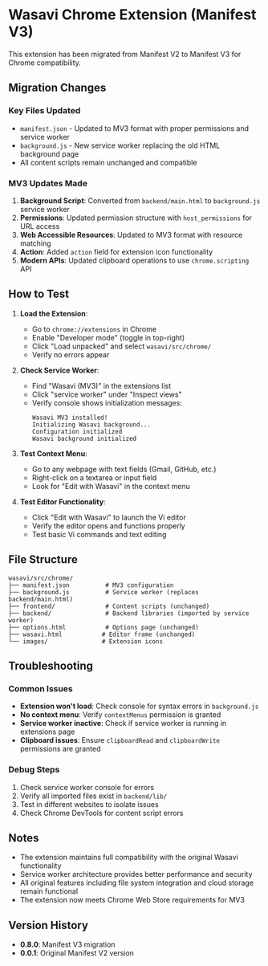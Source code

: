 # Wasavi Chrome Extension (Manifest V3)

This extension has been migrated from Manifest V2 to Manifest V3 for Chrome compatibility.

## Migration Changes

### Key Files Updated
- `manifest.json` - Updated to MV3 format with proper permissions and service worker
- `background.js` - New service worker replacing the old HTML background page
- All content scripts remain unchanged and compatible

### MV3 Updates Made
1. **Background Script**: Converted from `backend/main.html` to `background.js` service worker
2. **Permissions**: Updated permission structure with `host_permissions` for URL access
3. **Web Accessible Resources**: Updated to MV3 format with resource matching
4. **Action**: Added `action` field for extension icon functionality
5. **Modern APIs**: Updated clipboard operations to use `chrome.scripting` API

## How to Test

1. **Load the Extension**:
   - Go to `chrome://extensions` in Chrome
   - Enable "Developer mode" (toggle in top-right)
   - Click "Load unpacked" and select `wasavi/src/chrome/`
   - Verify no errors appear

2. **Check Service Worker**:
   - Find "Wasavi (MV3)" in the extensions list
   - Click "service worker" under "Inspect views"
   - Verify console shows initialization messages:
     ```
     Wasavi MV3 installed!
     Initializing Wasavi background...
     Configuration initialized
     Wasavi background initialized
     ```

3. **Test Context Menu**:
   - Go to any webpage with text fields (Gmail, GitHub, etc.)
   - Right-click on a textarea or input field
   - Look for "Edit with Wasavi" in the context menu

4. **Test Editor Functionality**:
   - Click "Edit with Wasavi" to launch the Vi editor
   - Verify the editor opens and functions properly
   - Test basic Vi commands and text editing

## File Structure

```
wasavi/src/chrome/
├── manifest.json          # MV3 configuration
├── background.js          # Service worker (replaces backend/main.html)
├── frontend/              # Content scripts (unchanged)
├── backend/               # Backend libraries (imported by service worker)
├── options.html           # Options page (unchanged)
├── wasavi.html           # Editor frame (unchanged)
└── images/               # Extension icons
```

## Troubleshooting

### Common Issues
- **Extension won't load**: Check console for syntax errors in `background.js`
- **No context menu**: Verify `contextMenus` permission is granted
- **Service worker inactive**: Check if service worker is running in extensions page
- **Clipboard issues**: Ensure `clipboardRead` and `clipboardWrite` permissions are granted

### Debug Steps
1. Check service worker console for errors
2. Verify all imported files exist in `backend/lib/`
3. Test in different websites to isolate issues
4. Check Chrome DevTools for content script errors

## Notes

- The extension maintains full compatibility with the original Wasavi functionality
- Service worker architecture provides better performance and security
- All original features including file system integration and cloud storage remain functional
- The extension now meets Chrome Web Store requirements for MV3

## Version History

- **0.8.0**: Manifest V3 migration
- **0.0.1**: Original Manifest V2 version 